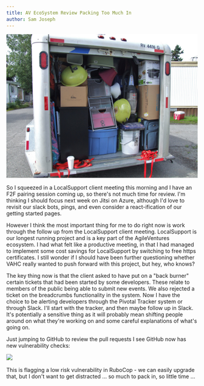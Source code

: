 ```yaml
---
title: AV EcoSystem Review Packing Too Much In
author: Sam Joseph
---
```


![packing too much in ](../images/packing_too_much_in.jpg)

So I squeezed in a LocalSupport client meeting this morning and I have an F2F pairing session coming up, so there's not much time for review.  I'm thinking I should focus next week on Jitsi on Azure, although I'd love to revisit our slack bots, pings, and even consider a react-ification of our getting started pages.

However I think the most important thing for me to do right now is work through the follow up from the LocalSupport client meeting.  LocalSupport is our longest running project and is a key part of the AgileVentures ecosystem.  I had what felt like  a productive meeting, in that I had managed to implement some cost savings for LocalSupport by switching to free https certificates.  I still wonder if I should have been further questioning whether VAHC really wanted to push forward with this project, but hey, who knows?

The key thing now is that the client asked to have put on a "back burner" certain tickets that had been started by some developers.  These relate to members of the public being able to submit new events.  We also rejected a ticket on the breadcrumbs functionality in the system.  Now I have the choice to be alerting developers through the Pivotal Tracker system or through Slack.  I'll start with the tracker, and then maybe follow up in Slack.  It's potentially a sensitive thing as it will probably mean shifting people around on what they're working on and some careful explanations of what's going on.

Just jumping to GitHub to review the pull requests I see GitHub now has new vulnerability checks:

![](https://dl.dropbox.com/s/81z7w7hkh3tacb3/Screenshot%202017-11-17%2010.49.35.png)

This is flagging a low risk vulnerability in RuboCop - we can easily upgrade that, but I don't want to get distracted ... so much to pack in, so little time ...
